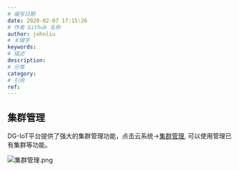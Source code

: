 ```yaml
---
# 编写日期
date: 2020-02-07 17:15:26
# 作者 Github 名称
author: johnliu
# 关键字
keywords:
# 描述
description:
# 分类
category: 
# 引用
ref:
---
```

## 集群管理

DG-IoT平台提供了强大的集群管理功能，点击云系统->[集群管理](http://prod.iotn2n.com/#/roles/nodes),
可以使用管理已有集群等功能。

![集群管理.png](http://dgiot-1253666439.cos.ap-shanghai-fsi.myqcloud.com/shuwa_tech/zh/product/dgiot/product_presentation/%E9%9B%86%E7%BE%A4%E7%AE%A1%E7%90%86.png)